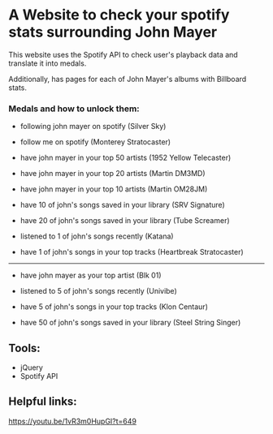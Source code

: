 # A Website to check your spotify stats surrounding John Mayer

This website uses the Spotify API to check user's playback data and translate it into medals.

Additionally, has pages for each of John Mayer's albums with Billboard stats.

### Medals and how to unlock them:

* following john mayer on spotify (Silver Sky)

* follow me on spotify (Monterey Stratocaster)

* have john mayer in your top 50 artists (1952 Yellow Telecaster)

* have john mayer in your top 20 artists (Martin DM3MD)

* have john mayer in your top 10 artists (Martin OM28JM)

* have 10 of john's songs saved in your library (SRV Signature)

* have 20 of john's songs saved in your library (Tube Screamer)

* listened to 1 of john's songs recently (Katana)

* have 1 of john's songs in your top tracks (Heartbreak Stratocaster)

----

* have john mayer as your top artist (Blk 01)

* listened to 5 of john's songs recently (Univibe)

* have 5 of john's songs in your top tracks (Klon Centaur)

* have 50 of john's songs saved in your library (Steel String Singer)

## Tools:

* jQuery
* Spotify API

## Helpful links:

https://youtu.be/1vR3m0HupGI?t=649